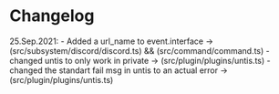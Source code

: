 # Changelog

25.Sep.2021:
    - Added a url_name to event.interface -> (src/subsystem/discord/discord.ts) && (src/command/command.ts)
    - changed untis to only work in private -> (src/plugin/plugins/untis.ts)
    - changed the standart fail msg in untis to an actual error -> (src/plugin/plugins/untis.ts)
